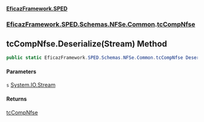 #### [EficazFramework.SPED](EficazFrameworkSPED.md 'EficazFramework SPED')
### [EficazFramework.SPED.Schemas.NFSe.Common](EficazFramework.SPED.Schemas.NFSe.Common.md 'EficazFramework.SPED.Schemas.NFSe.Common').[tcCompNfse](EficazFramework.SPED.Schemas.NFSe.Common/tcCompNfse.md 'EficazFramework.SPED.Schemas.NFSe.Common.tcCompNfse')

## tcCompNfse.Deserialize(Stream) Method

```csharp
public static EficazFramework.SPED.Schemas.NFSe.Common.tcCompNfse Deserialize(System.IO.Stream s);
```
#### Parameters

<a name='EficazFramework.SPED.Schemas.NFSe.Common.tcCompNfse.Deserialize(System.IO.Stream).s'></a>

`s` [System.IO.Stream](https://docs.microsoft.com/en-us/dotnet/api/System.IO.Stream 'System.IO.Stream')

#### Returns
[tcCompNfse](EficazFramework.SPED.Schemas.NFSe.Common/tcCompNfse.md 'EficazFramework.SPED.Schemas.NFSe.Common.tcCompNfse')
